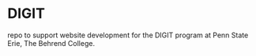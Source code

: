 # DIGIT
repo to support website development for the DIGIT program at Penn State Erie, The Behrend College.
